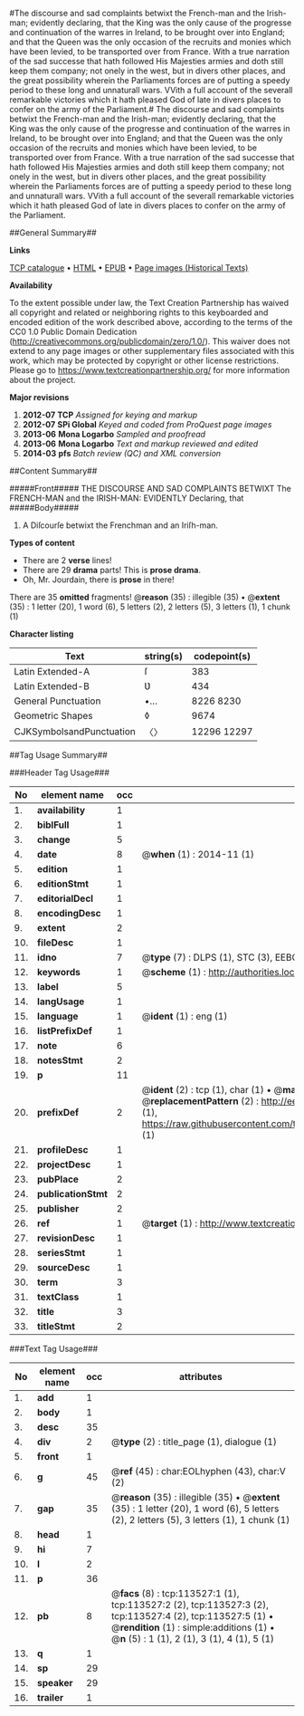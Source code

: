 #The discourse and sad complaints betwixt the French-man and the Irish-man; evidently declaring, that the King was the only cause of the progresse and continuation of the warres in Ireland, to be brought over into England; and that the Queen was the only occasion of the recruits and monies which have been levied, to be transported over from France. With a true narration of the sad successe that hath followed His Majesties armies and doth still keep them company; not onely in the west, but in divers other places, and the great possibility wherein the Parliaments forces are of putting a speedy period to these long and unnaturall wars. VVith a full account of the severall remarkable victories which it hath pleased God of late in divers places to confer on the army of the Parliament.#
The discourse and sad complaints betwixt the French-man and the Irish-man; evidently declaring, that the King was the only cause of the progresse and continuation of the warres in Ireland, to be brought over into England; and that the Queen was the only occasion of the recruits and monies which have been levied, to be transported over from France. With a true narration of the sad successe that hath followed His Majesties armies and doth still keep them company; not onely in the west, but in divers other places, and the great possibility wherein the Parliaments forces are of putting a speedy period to these long and unnaturall wars. VVith a full account of the severall remarkable victories which it hath pleased God of late in divers places to confer on the army of the Parliament.

##General Summary##

**Links**

[TCP catalogue](http://www.ota.ox.ac.uk/tcp/)  • 
[HTML](http://tei.it.ox.ac.uk/tcp/Texts-HTML/free/A81/A81507.html)  • 
[EPUB](http://tei.it.ox.ac.uk/tcp/Texts-EPUB/free/A81/A81507.epub) • 
[Page images (Historical Texts)](https://historicaltexts.jisc.ac.uk/eebo-99861394e)

**Availability**

To the extent possible under law, the Text Creation Partnership has waived all copyright and related or neighboring rights to this keyboarded and encoded edition of the work described above, according to the terms of the CC0 1.0 Public Domain Dedication (http://creativecommons.org/publicdomain/zero/1.0/). This waiver does not extend to any page images or other supplementary files associated with this work, which may be protected by copyright or other license restrictions. Please go to https://www.textcreationpartnership.org/ for more information about the project.

**Major revisions**

1. __2012-07__ __TCP__ *Assigned for keying and markup*
1. __2012-07__ __SPi Global__ *Keyed and coded from ProQuest page images*
1. __2013-06__ __Mona Logarbo__ *Sampled and proofread*
1. __2013-06__ __Mona Logarbo__ *Text and markup reviewed and edited*
1. __2014-03__ __pfs__ *Batch review (QC) and XML conversion*

##Content Summary##

#####Front#####
THE DISCOURSE AND SAD COMPLAINTS BETWIXT The FRENCH-MAN and the IRISH-MAN: EVIDENTLY Declaring, that
#####Body#####

1. A Diſcourſe betwixt the Frenchman and an Iriſh-man.

**Types of content**

  * There are 2 **verse** lines!
  * There are 29 **drama** parts! This is **prose drama**.
  * Oh, Mr. Jourdain, there is **prose** in there!

There are 35 **omitted** fragments! 
 @__reason__ (35) : illegible (35)  •  @__extent__ (35) : 1 letter (20), 1 word (6), 5 letters (2), 2 letters (5), 3 letters (1), 1 chunk (1)

**Character listing**


|Text|string(s)|codepoint(s)|
|---|---|---|
|Latin Extended-A|ſ|383|
|Latin Extended-B|Ʋ|434|
|General Punctuation|•…|8226 8230|
|Geometric Shapes|◊|9674|
|CJKSymbolsandPunctuation|〈〉|12296 12297|

##Tag Usage Summary##

###Header Tag Usage###

|No|element name|occ|attributes|
|---|---|---|---|
|1.|__availability__|1||
|2.|__biblFull__|1||
|3.|__change__|5||
|4.|__date__|8| @__when__ (1) : 2014-11 (1)|
|5.|__edition__|1||
|6.|__editionStmt__|1||
|7.|__editorialDecl__|1||
|8.|__encodingDesc__|1||
|9.|__extent__|2||
|10.|__fileDesc__|1||
|11.|__idno__|7| @__type__ (7) : DLPS (1), STC (3), EEBO-CITATION (1), PROQUEST (1), VID (1)|
|12.|__keywords__|1| @__scheme__ (1) : http://authorities.loc.gov/ (1)|
|13.|__label__|5||
|14.|__langUsage__|1||
|15.|__language__|1| @__ident__ (1) : eng (1)|
|16.|__listPrefixDef__|1||
|17.|__note__|6||
|18.|__notesStmt__|2||
|19.|__p__|11||
|20.|__prefixDef__|2| @__ident__ (2) : tcp (1), char (1)  •  @__matchPattern__ (2) : ([0-9\-]+):([0-9IVX]+) (1), (.+) (1)  •  @__replacementPattern__ (2) : http://eebo.chadwyck.com/downloadtiff?vid=$1&page=$2 (1), https://raw.githubusercontent.com/textcreationpartnership/Texts/master/tcpchars.xml#$1 (1)|
|21.|__profileDesc__|1||
|22.|__projectDesc__|1||
|23.|__pubPlace__|2||
|24.|__publicationStmt__|2||
|25.|__publisher__|2||
|26.|__ref__|1| @__target__ (1) : http://www.textcreationpartnership.org/docs/. (1)|
|27.|__revisionDesc__|1||
|28.|__seriesStmt__|1||
|29.|__sourceDesc__|1||
|30.|__term__|3||
|31.|__textClass__|1||
|32.|__title__|3||
|33.|__titleStmt__|2||


###Text Tag Usage###

|No|element name|occ|attributes|
|---|---|---|---|
|1.|__add__|1||
|2.|__body__|1||
|3.|__desc__|35||
|4.|__div__|2| @__type__ (2) : title_page (1), dialogue (1)|
|5.|__front__|1||
|6.|__g__|45| @__ref__ (45) : char:EOLhyphen (43), char:V (2)|
|7.|__gap__|35| @__reason__ (35) : illegible (35)  •  @__extent__ (35) : 1 letter (20), 1 word (6), 5 letters (2), 2 letters (5), 3 letters (1), 1 chunk (1)|
|8.|__head__|1||
|9.|__hi__|7||
|10.|__l__|2||
|11.|__p__|36||
|12.|__pb__|8| @__facs__ (8) : tcp:113527:1 (1), tcp:113527:2 (2), tcp:113527:3 (2), tcp:113527:4 (2), tcp:113527:5 (1)  •  @__rendition__ (1) : simple:additions (1)  •  @__n__ (5) : 1 (1), 2 (1), 3 (1), 4 (1), 5 (1)|
|13.|__q__|1||
|14.|__sp__|29||
|15.|__speaker__|29||
|16.|__trailer__|1||
